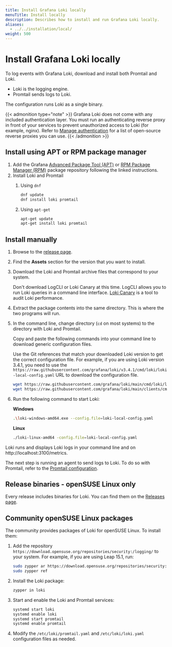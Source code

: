 ```yaml
---
title: Install Grafana Loki locally
menuTitle: Install locally
description: Describes how to install and run Grafana Loki locally.
aliases:
  - ../../installation/local/
weight: 500
---
```


# Install Grafana Loki locally

To log events with Grafana Loki, download and install both Promtail and Loki.

- Loki is the logging engine.
- Promtail sends logs to Loki.

The configuration runs Loki as a single binary.

{{< admonition type="note" >}}
Grafana Loki does not come with any included authentication layer. You must run an authenticating reverse proxy in front of your services to prevent unauthorized access to Loki (for example, nginx). Refer to [Manage authentication](https://grafana.com/docs/loki/<LOKI_VERSION>/operations/authentication/) for a list of open-source reverse proxies you can use.
{{< /admonition >}}

## Install using APT or RPM package manager

1. Add the Grafana [Advanced Package Tool (APT)](https://apt.grafana.com/) or [RPM Package Manager (RPM)](https://rpm.grafana.com/) package repository following the linked instructions.
1. Install Loki and Promtail
   1. Using `dnf`

      ```bash
      dnf update
      dnf install loki promtail
      ```

   1. Using `apt-get`

      ```bash
      apt-get update
      apt-get install loki promtail
      ```

## Install manually

1. Browse to the [release page](https://github.com/grafana/loki/releases/).
1. Find the **Assets** section for the version that you want to install.
1. Download the Loki and Promtail archive files that correspond to your system.

   Don't download LogCLI or Loki Canary at this time.
   LogCLI allows you to run Loki queries in a command line interface.
   [Loki Canary](https://grafana.com/docs/loki/<LOKI_VERSION/operations/loki-canary/) is a tool to audit Loki performance.

1. Extract the package contents into the same directory. This is where the two programs will run.
1. In the command line, change directory (`cd` on most systems) to the directory with Loki and Promtail.

   Copy and paste the following commands into your command line to download generic configuration files.

   Use the Git references that match your downloaded Loki version to get the correct configuration file.
   For example, if you are using Loki version 3.4.1, you need to use the `https://raw.githubusercontent.com/grafana/loki/v3.4.1/cmd/loki/loki-local-config.yaml` URL to download the configuration file.

   ```bash
   wget https://raw.githubusercontent.com/grafana/loki/main/cmd/loki/loki-local-config.yaml
   wget https://raw.githubusercontent.com/grafana/loki/main/clients/cmd/promtail/promtail-local-config.yaml
   ```

1. Run the following command to start Loki:

   **Windows**

   ```bash
   .\loki-windows-amd64.exe --config.file=loki-local-config.yaml
   ```

   **Linux**

   ```bash
   ./loki-linux-amd64 -config.file=loki-local-config.yaml
   ```

Loki runs and displays Loki logs in your command line and on http://localhost:3100/metrics.

The next step is running an agent to send logs to Loki.
To do so with Promtail, refer to the [Promtail configuration](https://grafana.com/docs/loki/<LOKI_VERSION>/send-data/promtail/configuration/).

## Release binaries - openSUSE Linux only

Every release includes binaries for Loki.
You can find them on the [Releases page](https://github.com/grafana/loki/releases).

## Community openSUSE Linux packages

The community provides packages of Loki for openSUSE Linux.
To install them:

1. Add the repository `https://download.opensuse.org/repositories/security:/logging/` to your system.
   For example, if you are using Leap 15.1, run:

   ```bash
   sudo zypper ar https://download.opensuse.org/repositories/security:/logging/openSUSE_Leap_15.1/security:logging.repo
   sudo zypper ref
   ```

1. Install the Loki package:

   ```bash
   zypper in loki
   ```

1. Start and enable the Loki and Promtail services:

   ```bash
   systemd start loki
   systemd enable loki
   systemd start promtail
   systemd enable promtail
   ```

1. Modify the `/etc/loki/promtail.yaml` and `/etc/loki/loki.yaml` configuration files as needed.
